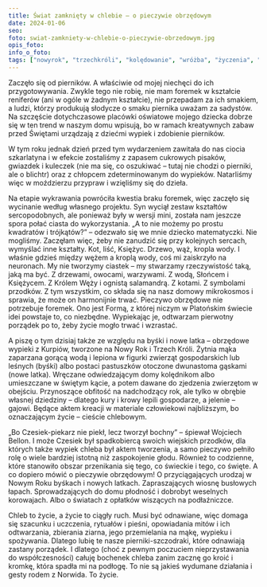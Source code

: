 ```yaml
---
title: Świat zamknięty w chlebie – o pieczywie obrzędowym
date: 2024-01-06
seo: 
foto: swiat-zamkniety-w-chlebie-o-pieczywie-obrzedowym.jpg
opis_foto: 
info_o_foto: 
tags: ["nowyrok", "trzechkróli", "kolędowanie", "wróżba", "życzenia", "pieczywo", "pieczywoobrzędowe", "chleb", "byśki", "nowelatko", "pieczenie", "mikrokosmos", "obrzędy", "obrzędowość", "etnografia", "rytuały", "naprogu"]
---
```


Zaczęło się od pierników. A właściwie od mojej niechęci do ich przygotowywania. Zwykle tego nie robię, nie mam foremek w kształcie reniferów (ani w ogóle w żadnym kształcie), nie przepadam za ich smakiem, a ludzi, którzy produkują słodycze o smaku piernika uważam za sadystów. Na szczęście dotychczasowe placówki oświatowe mojego dziecka dobrze się w ten trend w naszym domu wpisują, bo w ramach kreatywnych zabaw przed Świętami urządzają z dziećmi wypiek i zdobienie pierników.

W tym roku jednak dzień przed tym wydarzeniem zawitała do nas ciocia szkarlatyna i w efekcie zostaliśmy z zapasem cukrowych pisaków, gwiazdek i kuleczek (nie ma się, co oszukiwać – tutaj nie chodzi o pierniki, ale o blichtr) oraz z chłopcem zdeterminowanym do wypieków. Natarliśmy więc w moździerzu przypraw i wzięliśmy się do dzieła.

Na etapie wykrawania powróciła kwestia braku foremek, więc zaczęło się wycinanie według własnego projektu. Syn wyciął zestaw kształtów sercopodobnych, ale ponieważ były w wersji mini, została nam jeszcze spora połać ciasta do wykorzystania. „A to nie możemy po prostu kwadratów i trójkątów?” – odezwało się we mnie dziecko matematyczki. Nie mogliśmy. Zaczęłam więc, żeby nie zanudzić się przy kolejnych sercach, wymyślać inne kształty. Kot, liść, Księżyc. Drzewo, wąż, kropla wody. I właśnie gdzieś między wężem a kroplą wody, coś mi zaiskrzyło na neuronach. My nie tworzymy ciastek – my stwarzamy rzeczywistość taką, jaką ma być. Z drzewami, owocami, warzywami. Z wodą, Słońcem i Księżycem. Z Królem Węży i ognistą salamandrą. Z kotami. Z symbolami przodków. Z tym wszystkim, co składa się na nasz domowy mikrokosmos i sprawia, że może on harmonijnie trwać. Pieczywo obrzędowe nie potrzebuje foremek. Ono jest Formą, z której niczym w Platońskim świecie idei powstaje to, co niezbędne. Wypiekając je, odtwarzam pierwotny porządek po to, żeby życie mogło trwać i wzrastać.

A piszę o tym dzisiaj także ze względu na byśki i nowe latka – obrzędowe wypieki z Kurpiów, tworzone na Nowy Rok i Trzech Króli. Żytnia mąka zaparzana gorącą wodą i lepiona w figurki zwierząt gospodarskich lub leśnych (byśki) albo postaci pastuszków otoczone dwunastoma gąskami (nowe latka). Wręczane odwiedzającym domy kolędnikom albo umieszczane w świętym kącie, a potem dawane do zjedzenia zwierzętom w obejściu. Przynoszące obfitość na nadchodzący rok, ale tylko w obrębie własnej dziedziny – dlatego kury i krowy lepili gospodarze, a jelenie – gajowi. Będące aktem kreacji w materiale człowiekowi najbliższym, bo oznaczającym życie – cieście chlebowym.

„Bo Czesiek-piekarz nie piekł, lecz tworzył bochny” – śpiewał Wojciech Bellon. I może Czesiek był spadkobiercą swoich wiejskich przodków, dla których także wypiek chleba był aktem tworzenia, a samo pieczywo pełniło rolę o wiele bardziej istotną niż zaspokojenie głodu. Również to codzienne, które stanowiło obszar przenikania się tego, co świeckie i tego, co święte. A co dopiero mówić o pieczywie obrzędowym! O przyciągających urodzaj w Nowym Roku byśkach i nowych latkach. Zapraszających wiosnę busłowych łapach. Sprowadzających do domu płodność i dobrobyt weselnych korowajach. Albo o światach z opłatków wiszących na podłaźniczce.

Chleb to życie, a życie to ciągły ruch. Musi być odnawiane, więc domaga się szacunku i uczczenia, rytuałów i pieśni, opowiadania mitów i ich odtwarzania, zbierania ziarna, jego przemielania na mąkę, wypieku i spożywania. Dlatego lubię te nasze pierniki-szczodraki, które odnawiają zastany porządek. I dlatego (choć z pewnym poczuciem nieprzystawania do współczesności) całuję bochenek chleba zanim zacznę go kroić i kromkę, która spadła mi na podłogę. To nie są jakieś wydumane działania i gesty rodem z Norwida. To życie.